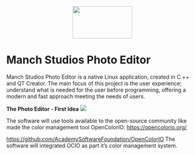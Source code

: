 <p align="center">
<img width="156" height="85" src= https://user-images.githubusercontent.com/38798742/74410232-65f52380-4e17-11ea-9f00-758a5af14380.png>

# Manch Studios Photo Editor
</p>

Manch Studios Photo Editor is a native Linux application, created in C ++ and QT Creator. The main focus of this project is the user experience; understand what is needed for the user before programming, offering a modern and fast approach meeting the needs of users.

**The Photo Editor - First Idea**
<img src= https://user-images.githubusercontent.com/38798742/74412272-ca19e680-4e1b-11ea-8313-da12e90362f3.png>


The software will use tools available to the open-source community like made the color management tool OpenColorIO:
https://opencolorio.org/ </p>
https://github.com/AcademySoftwareFoundation/OpenColorIO
The software will integrated OCIO as part it’s color management system.
